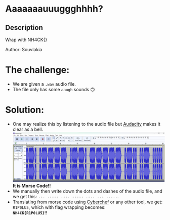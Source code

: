 # Aaaaaaauuuggghhhh?
## Description
Wrap with NH4CK{}

Author: Souvlakia



# The challenge:
- We are given a `.wav` audio file.
- The file only has some `aaugh` sounds 🙃

# Solution:
- One may realize this by listening to the audio file but [Audacity](https://www.audacityteam.org) makes it clear as a bell.
![](assets/audacity.png)
**It is Morse Code!!**
- We manually then write down the dots and dashes of the audio file, and we get this:
 `.-. .---- .--. ----- .-.. ..- .....`.
- Translating from morse code using [Cyberchef](https://gchq.github.io/CyberChef/) or any other tool, we get:
`R1P0LU5`, which with flag wrapping becomes:
\
**`NH4CK{R1P0LU5}`**!!

